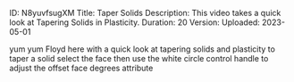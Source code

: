 ID: N8yuvfsugXM
Title: Taper Solids
Description: This video takes a quick look at Tapering Solids in Plasticity.
Duration: 20
Version: 
Uploaded: 2023-05-01

yum yum Floyd here with a quick look at
tapering solids and plasticity to taper
a solid select the face then use the
white circle control handle to adjust
the offset face degrees attribute

